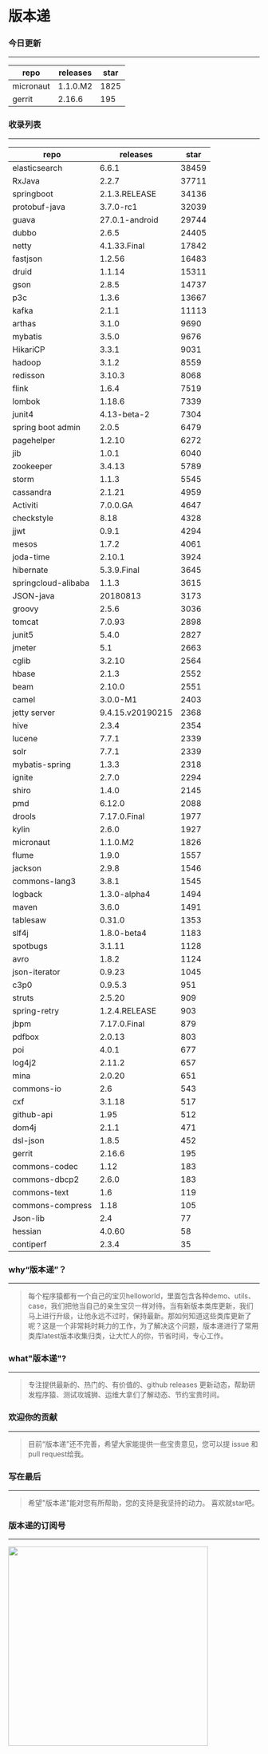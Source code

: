 # 版本递

### 今日更新
---
repo | releases | star
---|---|---
micronaut | 1.1.0.M2 | 1825
gerrit | 2.16.6 | 195

### 收录列表
---
repo | releases | star
---|---|---
elasticsearch | 6.6.1 | 38459 
RxJava | 2.2.7 | 37711 
springboot | 2.1.3.RELEASE | 34136 
protobuf-java | 3.7.0-rc1 | 32039 
guava | 27.0.1-android | 29744 
dubbo | 2.6.5 | 24405 
netty | 4.1.33.Final | 17842 
fastjson | 1.2.56 | 16483 
druid | 1.1.14 | 15311 
gson | 2.8.5 | 14737 
p3c | 1.3.6 | 13667 
kafka | 2.1.1 | 11113 
arthas | 3.1.0 | 9690 
mybatis | 3.5.0 | 9676 
HikariCP | 3.3.1 | 9031 
hadoop | 3.1.2 | 8559 
redisson | 3.10.3 | 8068 
flink | 1.6.4 | 7519 
lombok | 1.18.6 | 7339 
junit4 | 4.13-beta-2 | 7304 
spring boot admin | 2.0.5 | 6479 
pagehelper | 1.2.10 | 6272 
jib | 1.0.1 | 6040 
zookeeper | 3.4.13 | 5789 
storm | 1.1.3 | 5545 
cassandra | 2.1.21 | 4959 
Activiti | 7.0.0.GA | 4647 
checkstyle | 8.18 | 4328 
jjwt | 0.9.1 | 4294 
mesos | 1.7.2 | 4061 
joda-time | 2.10.1 | 3924 
hibernate | 5.3.9.Final | 3645 
springcloud-alibaba | 1.1.3 | 3615 
JSON-java | 20180813 | 3173 
groovy | 2.5.6 | 3036 
tomcat | 7.0.93 | 2898 
junit5 | 5.4.0 | 2827 
jmeter | 5.1 | 2663 
cglib | 3.2.10 | 2564 
hbase | 2.1.3 | 2552 
beam | 2.10.0 | 2551 
camel | 3.0.0-M1 | 2403 
jetty server | 9.4.15.v20190215 | 2368 
hive | 2.3.4 | 2354 
lucene | 7.7.1 | 2339 
solr | 7.7.1 | 2339 
mybatis-spring | 1.3.3 | 2318 
ignite | 2.7.0 | 2294 
shiro | 1.4.0 | 2145 
pmd | 6.12.0 | 2088 
drools | 7.17.0.Final | 1977 
kylin | 2.6.0 | 1927 
micronaut | 1.1.0.M2 | 1826 
flume | 1.9.0 | 1557 
jackson | 2.9.8 | 1546 
commons-lang3 | 3.8.1 | 1545 
logback | 1.3.0-alpha4 | 1494 
maven | 3.6.0 | 1491 
tablesaw | 0.31.0 | 1353 
slf4j | 1.8.0-beta4 | 1183 
spotbugs | 3.1.11 | 1128 
avro | 1.8.2 | 1124 
json-iterator | 0.9.23 | 1045 
c3p0 | 0.9.5.3 | 951 
struts | 2.5.20 | 909 
spring-retry | 1.2.4.RELEASE | 903 
jbpm | 7.17.0.Final | 879 
pdfbox | 2.0.13 | 803 
poi | 4.0.1 | 677 
log4j2 | 2.11.2 | 657 
mina | 2.0.20 | 651 
commons-io | 2.6 | 543 
cxf | 3.1.18 | 517 
github-api | 1.95 | 512 
dom4j | 2.1.1 | 471 
dsl-json | 1.8.5 | 452 
gerrit | 2.16.6 | 195 
commons-codec | 1.12 | 183 
commons-dbcp2 | 2.6.0 | 183 
commons-text | 1.6 | 119 
commons-compress | 1.18 | 105 
Json-lib | 2.4 | 77 
hessian | 4.0.60 | 58 
contiperf | 2.3.4 | 35 

### why“版本递”？
--- 
>每个程序猿都有一个自己的宝贝helloworld，里面包含各种demo、utils、case，我们把他当自己的亲生宝贝一样对待。当有新版本类库更新，我们马上进行升级，让他永远不过时，保持最新。那如何知道这些类库更新了呢？这是一个非常耗时耗力的工作，为了解决这个问题，版本递进行了常用类库latest版本收集归类，让大忙人的你，节省时间，专心工作。


### what"版本递"?
---
> 专注提供最新的、热门的、有价值的、github releases 更新动态，帮助研发程序猿、测试攻城狮、运维大拿们了解动态、节约宝贵时间。

### 欢迎你的贡献
---
> 目前“版本递”还不完善，希望大家能提供一些宝贵意见，您可以提 issue 和 pull request给我。


### 写在最后
---
> 希望"版本递"能对您有所帮助，您的支持是我坚持的动力。
> 喜欢就star吧。

### 版本递的订阅号
---
<img src="https://github.com/jartisan2001/greleases/blob/master/Image.jpg" width="400" hegiht="400" align=left />
